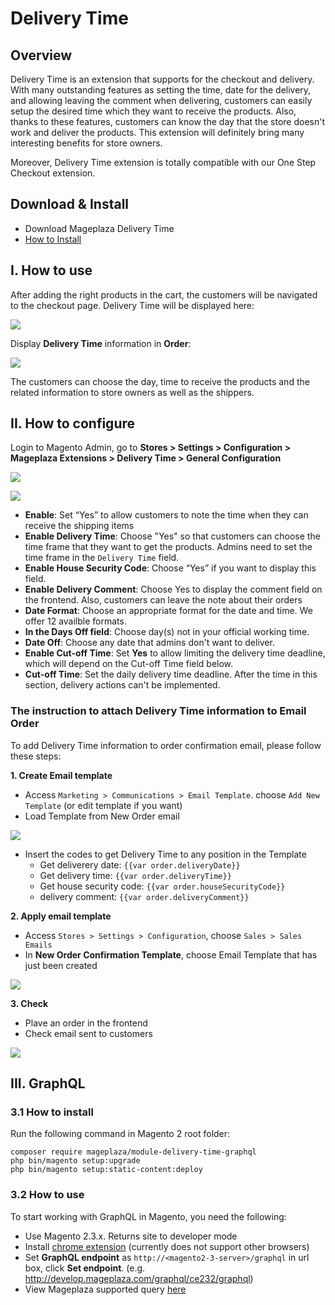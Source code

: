 # Delivery Time
## Overview

Delivery Time is an extension that supports for the checkout and delivery. With many outstanding features as setting the time, date for the delivery, and allowing leaving the comment when delivering, customers can easily setup the desired time which they want to receive the products. Also, thanks to these features, customers can know the day that the store doesn't work and deliver the products. This extension will definitely bring many interesting benefits for store owners.

Moreover, Delivery Time extension is totally compatible with our One Step Checkout extension.

## Download & Install
- Download Mageplaza Delivery Time
- [How to Install](https://www.mageplaza.com/install-magento-2-extension/)

## I. How to use

After adding the right products in the cart, the customers will be navigated to the checkout page. Delivery Time will be displayed here:

![](https://i.imgur.com/qrpWYAY.png)

Display **Delivery Time** information in **Order**:

![](https://i.imgur.com/8ogNjEd.png)

The customers can choose the day, time to receive the products and the related information to store owners as well as the shippers.

## II. How to configure

Login to Magento Admin, go to **Stores > Settings > Configuration > Mageplaza Extensions > Delivery Time > General Configuration**

![](https://i.imgur.com/qSrwbXz.png)

![](https://i.imgur.com/woNYsV1.png)

* **Enable**: Set “Yes” to allow customers to note the time when they can receive the shipping items
* **Enable Delivery Time**: Choose "Yes" so that customers can choose the time frame that they want to get the products. Admins need to set the time frame in the `Delivery Time` field.
* **Enable House Security Code**: Choose “Yes” if you want to display this field.
* **Enable Delivery Comment**: Choose Yes to display the comment field on the frontend. Also, customers can leave the note about their orders
* **Date Format**: Choose an appropriate format for the date and time. We offer 12 availble formats.
* **In the Days Off field**: Choose day(s) not in your official working time.
* **Date Off**: Choose any date that admins don't want to deliver.
* **Enable Cut-off Time**: Set **Yes** to allow limiting the delivery time deadline, which will depend on the Cut-off Time field below.
* **Cut-off Time**: Set the daily delivery time deadline. After the time in this section, delivery actions can't be implemented.


### The instruction to attach Delivery Time information to Email Order

To add Delivery Time information to order confirmation email, please follow these steps:

**1. Create Email template**

- Access `Marketing > Communications > Email Template`. choose `Add New Template` (or edit template if you want)
- Load Template from New Order email

![](https://i.imgur.com/n1mafOC.png)

- Insert the codes to get Delivery Time to any position in the Template
  - Get deliverery date: `{{var order.deliveryDate}}`
  - Get delivery time: `{{var order.deliveryTime}}`
  - Get house security code: `{{var order.houseSecurityCode}}`
  - delivery comment: `{{var order.deliveryComment}}`

**2. Apply email template**

- Access `Stores > Settings > Configuration`, choose `Sales > Sales Emails`
- In **New Order Confirmation Template**, choose Email Template that has just been created

![](https://i.imgur.com/m54pcqr.png)

**3. Check**

- Plave an order in the frontend
- Check email sent to customers

![](https://i.imgur.com/NTQvSSQ.png)
## III. GraphQL

### 3.1 How to install

Run the following command in Magento 2 root folder:

```
composer require mageplaza/module-delivery-time-graphql
php bin/magento setup:upgrade
php bin/magento setup:static-content:deploy
```

### 3.2 How to use

To start working with GraphQL in Magento, you need the following:
- Use Magento 2.3.x. Returns site to developer mode
- Install [chrome extension](https://chrome.google.com/webstore/detail/chromeiql/fkkiamalmpiidkljmicmjfbieiclmeij?hl=en) (currently does not support other browsers)
- Set **GraphQL endpoint** as `http://<magento2-3-server>/graphql` in url box, click **Set endpoint**. (e.g. http://develop.mageplaza.com/graphql/ce232/graphql)
- View  Mageplaza supported query <a href='https://documenter.getpostman.com/view/10589000/SzYXWeR9?version=latest' target='_blank' rel='nofollow'>here</a>

